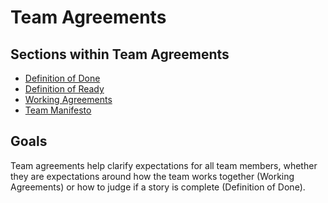 # Team Agreements

## Sections within Team Agreements

* [Definition of Done](definition-of-done.md)
* [Definition of Ready](definition-of-ready.md)
* [Working Agreements](working-agreements.md)
* [Team Manifesto](team-manifesto/readme.md)

## Goals

Team agreements help clarify expectations for all team members, whether they are expectations around how the team works together (Working Agreements) or how to judge if a story is complete (Definition of Done).
